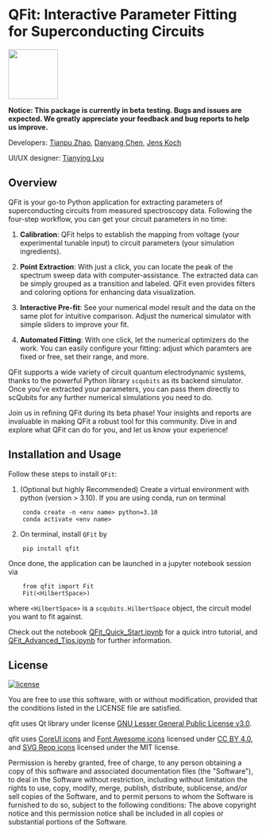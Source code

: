 QFit: Interactive Parameter Fitting for Superconducting Circuits
================================================================
[<img src="https://github.com/scqubits/qfit/assets/68950614/514cc57c-675d-4aee-b902-0dda7ab14213" width="100">](https://designawards.core77.com/2024/Apps-Platforms)

**Notice: This package is currently in beta testing. Bugs and issues are expected. We greatly appreciate your feedback and bug reports to help us improve.**

Developers: [Tianpu Zhao](https://github.com/ZhaoTianPu), [Danyang Chen](https://github.com/Harrinive), [Jens Koch](https://github.com/jkochNU)

UI/UX designer: [Tianying Lyu](https://tianyinglyu.com)

Overview
--------
QFit is your go-to Python application for extracting parameters of superconducting circuits from measured spectroscopy data. Following the four-step workflow, you can get your circuit parameters in no time:

1. **Calibration**: QFit helps to establish the mapping from voltage (your experimental tunable input) to circuit parameters (your simulation ingredients). 

2. **Point Extraction**: With just a click, you can locate the peak of the spectrum sweep data with computer-assistance. The extracted data can be simply grouped as a transition and labeled. QFit even provides filters and coloring options for enhancing data visualization.

3. **Interactive Pre-fit**: See your numerical model result and the data on the same plot for intuitive comparison. Adjust the numerical simulator with simple sliders to improve your fit.

4. **Automated Fitting**: With one click, let the numerical optimizers do the work. You can easily configure your fitting: adjust which paramters are fixed or free, set their range, and more.

QFit supports a wide variety of circuit quantum electrodynamic systems, thanks to the powerful Python library `scqubits` as its backend simulator. Once you've extracted your parameters, you can pass them directly to scQubits for any further numerical simulations you need to do.

Join us in refining QFit during its beta phase! Your insights and reports are invaluable in making QFit a robust tool for this community. Dive in and explore what QFit can do for you, and let us know your experience!

Installation and Usage
----------------------

Follow these steps to install `QFit`:

1. (Optional but highly Recommended) Create a virtual environment with python (version > 3.10). If you are using conda, run on terminal
```
    conda create -n <env name> python=3.10
    conda activate <env name>
```
2. On terminal, install `QFit` by
```
    pip install qfit
```
Once done, the application can be launched in a jupyter notebook session via
```
    from qfit import Fit
    Fit(<HilbertSpace>)
```
where `<HilbertSpace>` is a `scqubits.HilbertSpace` object, the circuit model you want to fit against.

Check out the notebook [QFit_Quick_Start.ipynb](./QFit_Quick_Start.ipynb) for a quick intro tutorial, and [QFit_Advanced_Tips.ipynb](./QFit_Advanced_Tips.ipynb) for further information.

License
-------
[![license](https://img.shields.io/badge/license-New%20BSD-blue.svg)](http://en.wikipedia.org/wiki/BSD_licenses#3-clause_license_.28.22Revised_BSD_License.22.2C_.22New_BSD_License.22.2C_or_.22Modified_BSD_License.22.29)

You are free to use this software, with or without modification, provided that the conditions listed in the LICENSE file are satisfied.

qfit uses Qt library under license [GNU Lesser General Public License v3.0](https://www.gnu.org/licenses/lgpl-3.0.html).
 
qfit uses [CoreUI icons](https://coreui.io/docs/icons/) and [Font Awesome icons](https://fontawesome.com/icons) licensed under [CC BY 4.0](https://creativecommons.org/licenses/by/4.0/), and [SVG Reop icons](https://www.svgrepo.com) licensed under the MIT license.

Permission is hereby granted, free of charge, to any person obtaining a copy of
this software and associated documentation files (the "Software"), to deal in
the Software without restriction, including without limitation the rights to
use, copy, modify, merge, publish, distribute, sublicense, and/or sell copies of
the Software, and to permit persons to whom the Software is furnished to do so,
subject to the following conditions: The above copyright notice and this permission notice shall be included in all
copies or substantial portions of the Software. 
